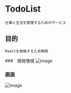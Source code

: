 # TodoList
```
仕事と生活を管理するためのサービス
```
## 目的
```
Reactを勉強するため開発
```
###　開発環境
![image](https://user-images.githubusercontent.com/71969021/118633811-d48c1280-b80c-11eb-8ea9-07387893be31.png)

### 画面
![image](https://user-images.githubusercontent.com/71969021/118620209-3f831c80-b800-11eb-93ce-09c140f9893d.png)



